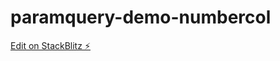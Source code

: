 # paramquery-demo-numbercol

[Edit on StackBlitz ⚡️](https://stackblitz.com/edit/paramquery-demo-numbercol)